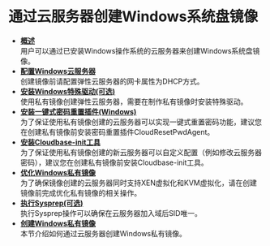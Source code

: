 # 通过云服务器创建Windows系统盘镜像<a name="ZH-CN_TOPIC_0030713150"></a>

-   **[概述](概述-通过云服务器创建Windows系统盘镜像.md)**  
用户可以通过已安装Windows操作系统的云服务器来创建Windows系统盘镜像。
-   **[配置Windows云服务器](配置Windows云服务器.md)**  
创建镜像前请配置弹性云服务器的网卡属性为DHCP方式。
-   **[安装Windows特殊驱动\(可选\)](安装Windows特殊驱动(可选).md)**  
使用私有镜像创建弹性云服务器，需要在制作私有镜像时安装特殊驱动。
-   **[安装一键式密码重置插件\(Windows\)](安装一键式密码重置插件(Windows).md)**  
为了保证使用私有镜像创建的云服务器可以实现一键式重置密码功能，建议您在创建私有镜像前安装密码重置插件CloudResetPwdAgent。
-   **[安装Cloudbase-init工具](安装Cloudbase-init工具.md)**  
为了保证使用私有镜像创建的新云服务器可以自定义配置（例如修改云服务器密码），建议您在创建私有镜像前安装Cloudbase-init工具。
-   **[优化Windows私有镜像](优化Windows私有镜像.md)**  
为了确保镜像创建的云服务器同时支持XEN虚拟化和KVM虚拟化，请在创建镜像前完成优化私有镜像的相关操作。
-   **[执行Sysprep\(可选\)](执行Sysprep(可选).md)**  
执行Sysprep操作可以确保在云服务器加入域后SID唯一。
-   **[创建Windows私有镜像](创建Windows私有镜像.md)**  
本节介绍如何通过云服务器创建Windows私有镜像。

